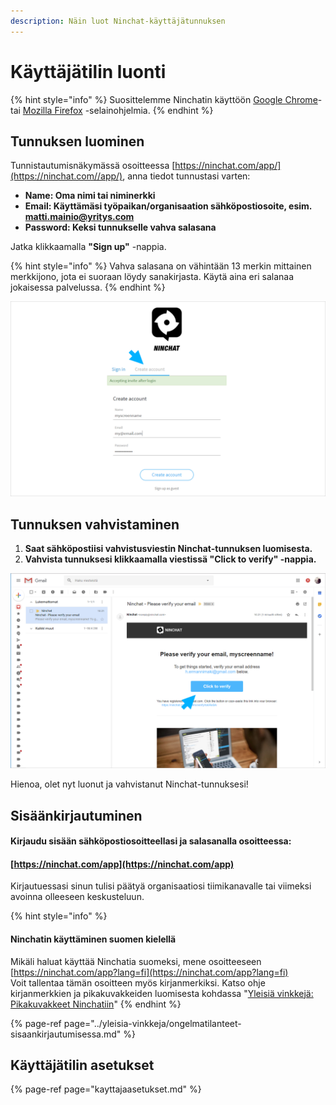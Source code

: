 ```yaml
---
description: Näin luot Ninchat-käyttäjätunnuksen
---
```


# Käyttäjätilin luonti

{% hint style="info" %}
Suosittelemme Ninchatin käyttöön [Google Chrome](https://www.google.com/chrome/)- tai [Mozilla Firefox](https://www.mozilla.org/en-US/firefox/new/) -selainohjelmia.
{% endhint %}

## **Tunnuksen luominen**

Tunnistautumisnäkymässä osoitteessa [https://ninchat.com/app/](https://ninchat.com//app/), anna tiedot tunnustasi varten:

* **Name: Oma nimi tai niminerkki**
* **Email: Käyttämäsi työpaikan/organisaation sähköpostiosoite, esim. matti.mainio@yritys.com**
* **Password: Keksi tunnukselle vahva salasana**

Jatka klikkaamalla **"Sign up"** -nappia.

{% hint style="info" %}
Vahva salasana on vähintään 13 merkin mittainen merkkijono, jota ei suoraan löydy sanakirjasta. Käytä aina eri salanaa jokaisessa palvelussa.
{% endhint %}

![](../.gitbook/assets/invite-accept-signup.png)

###  <a id="verifying-account"></a>

## Tunnuksen vahvistaminen

1. **Saat sähköpostiisi vahvistusviestin Ninchat-tunnuksen luomisesta.**
2. **Vahvista tunnuksesi klikkaamalla viestissä "Click to verify" -nappia.**

![](../.gitbook/assets/verify.png)

Hienoa, olet nyt luonut ja vahvistanut Ninchat-tunnuksesi! 

## Sisäänkirjautuminen

#### Kirjaudu sisään sähköpostiosoitteellasi ja salasanalla osoitteessa:

#### [https://ninchat.com/app](https://ninchat.com/app)​

Kirjautuessasi sinun tulisi päätyä organisaatiosi tiimikanavalle tai viimeksi avoinna olleeseen keskusteluun.

{% hint style="info" %}
#### Ninchatin käyttäminen suomen kielellä

Mikäli haluat käyttää Ninchatia suomeksi, mene osoitteeseen [https://ninchat.com/app​?lang=fi](https://ninchat.com/app​?lang=fi)   
Voit tallentaa tämän osoitteen myös kirjanmerkiksi. Katso ohje kirjanmerkkien ja pikakuvakkeiden luomisesta kohdassa "[Yleisiä vinkkejä: Pikakuvakkeet Ninchatiin](https://support.ninchat.com/ninchat-support/yleisia-vinkkeja/pikakuvakkeet-ninchatiin)"
{% endhint %}

{% page-ref page="../yleisia-vinkkeja/ongelmatilanteet-sisaankirjautumisessa.md" %}

## Käyttäjätilin asetukset

{% page-ref page="kayttajaasetukset.md" %}



